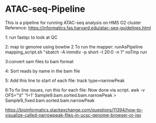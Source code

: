 # ATAC-seq-Pipeline
This is a pipeline for running ATAC-seq analysis on HMS O2 cluster
Reference: https://informatics.fas.harvard.edu/atac-seq-guidelines.html

1: run fastqc to look at QC

2: map to genome using bowtiw 2
To run the mapper:
runAsPipeline mapping_script.sh "sbatch -A immdiv -p short -t 20:0 -n 1" noTmp run

3:convert sam files to bam format

4: Sort reads by name in the bam file

5: Add this line to start of each file:
track type=narrowPeak 

6:To fix line issues, run this for each file:
Now done via script.
awk -v OFS="\t" '$1=$1' Sample9.bam.sorted.bam.narrowPeak > Sample9_fixed.bam.sorted.bam.narrowPeak

https://bioinformatics.stackexchange.com/questions/11394/how-to-visualize-called-narrowpeak-files-in-ucsc-genome-browser-or-igv
